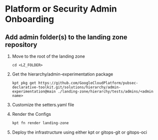 # Platform or Security Admin Onboarding

## Add admin folder(s) to the landing zone repository

1. Move to the root of the landing zone
    ```
    cd <LZ_FOLDER>
    ```
1. Get the hierarchy/admin-experimentation package
    ```
    kpt pkg get https://github.com/GoogleCloudPlatform/pubsec-declarative-toolkit.git/solutions/hierarchy/admin-experimentation@main ./landing-zone/hierarchy/tests/admins/<admin name>
    ```
1. Customize the setters.yaml file

1. Render the Configs
    ```bash
    kpt fn render landing-zone
    ``` 
1. Deploy the infrastructure using either kpt or gitops-git or gitops-oci